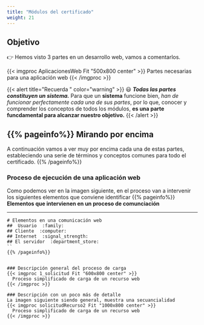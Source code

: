 ```yaml
---
title: "Módulos del certificado"
weight: 21 
---
```

## Objetivo

:point_right:  Hemos visto 3 partes en un desarrollo web, vamos a comentarlos.

{{< imgproc AplicacionesWeb Fit "500x800 center" >}}
Partes necesarias para una aplicación web
{{< /imgproc >}}

{{< alert title="Recuerda " color="warning" >}}
:smiley:
***Todas las partes constituyen un sistema.*** Para que un **sistema** funcione bien, *han de funcionar perfectamente cada una de sus partes*, por lo que, conocer y comprender los conceptos de todos los módulos, **es una parte funcdamental para alcanzar nuestro objetivo.**
{{< /alert >}}


{{% pageinfo%}}
 **Mirando por encima**
----
 A continuación vamos a ver muy por encima cada una de estas partes, estableciendo una serie de términos y conceptos comunes para todo el certificado.
{{% /pageinfo%}}
### Proceso de ejecución de una aplicación web
Como podemos ver en la imagen siguiente, en el proceso van a intervenir los siguientes elementos que conviene identificar
{{% pageinfo%}}
 **Elementos que intervienen en un proceso de comunciación**
 ***
```markmap
# Elementos en una comunicación web
##  Usuario  :family:
## Cliente  :computer:
## Internet  :signal_strength:
## El servidor  :department_store:
``
{{% /pageinfo%}}


### Descripción general del proceso de carga
{{< imgproc 1_solicitud Fit "600x800 center" >}}
  Proceso simplificado de carga de un recurso web
{{< /imgproc >}}

### Descripción con un poco más de detalle
La imagen siguiente siendo general, muestra una secuancialidad
{{< imgproc solicitudRecurso2 Fit "1000x800 center" >}}
  Proceso simplificado de carga de un recurso web
{{< /imgproc >}}


